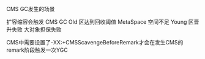 CMS GC发生的场景

扩容缩容会触发 CMS GC
Old 区达到回收阈值
MetaSpace 空间不足
Young 区晋升失败
大对象担保失败

CMS中需要设置了-XX:+CMSScavengeBeforeRemark才会在发生CMS的remark阶段触发一次YGC